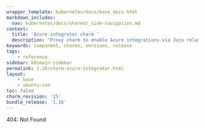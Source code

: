 ```yaml
---
wrapper_template: kubernetes/docs/base_docs.html
markdown_includes:
  nav: kubernetes/docs/shared/_side-navigation.md
context:
  title: 'Azure-integrator charm '
  description: "Proxy charm to enable Azure integrations via Juju relations.\n"
keywords: component, charms, versions, release
tags:
    - reference
sidebar: k8smain-sidebar
permalink: 1.16/charm-azure-integrator.html
layout:
    - base
    - ubuntu-com
toc: false
charm_revision: '15'
bundle_release: '1.16'
---
```

404: Not Found
